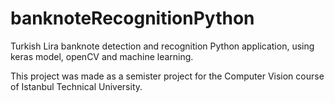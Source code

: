 # banknoteRecognitionPython
Turkish Lira banknote detection and recognition Python application,
using keras model, openCV and machine learning.

This project was made as a semister project for the Computer Vision course of Istanbul Technical University.

